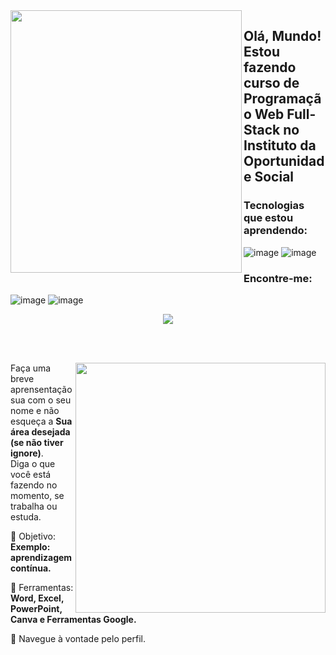 <img align="left" src="https://github.com/Isaglr/Isaglr/assets/146981978/5d2afe20-dd8d-446a-a655-ae14883891d2" width="370px" height="420px">

## Olá, Mundo! Estou fazendo curso de Programação Web Full-Stack no Instituto da Oportunidade Social

### Tecnologias que estou aprendendo: 
![image](https://github.com/Isaglr/Isaglr/assets/146981978/9e0b6f76-eeee-4633-ad1c-583ff0bdc597) 
![image](https://github.com/Isaglr/Isaglr/assets/146981978/52a469e8-f9e7-4d35-a608-19801d5e4f6a) 




### Encontre-me:
![image](https://github.com/Isaglr/Isaglr/assets/146981978/75512c74-ae8f-4592-9087-2772eedc6587)
![image](https://github.com/Isaglr/Isaglr/assets/146981978/f4f68aa1-2ca6-4c64-8808-b63dbcdb251c)

<div align="center"> 

  
 <a href="https://github.com/MarquinCss/github-readme-stats"><img align="center" src="https://github-readme-stats.vercel.app/api/top-langs/?username=Isaglr&layout=compact&theme=dark&hide_border=true" /></a> 





</img>

</div>

<br> <br>

<img src="https://raw.githubusercontent.com/MicaelliMedeiros/micaellimedeiros/master/image/computer-illustration.png" min-width="400px" max-width="400px" width="400px" align="right">

<p align="left"> 
  Faça uma breve aprensentação sua com o seu nome e não esqueça a <strong>Sua área desejada (se não tiver ignore)</strong>. <br>
  Diga o que você está fazendo no momento, se trabalha ou estuda.
</p>

<p align="left">
 
  🦄 Objetivo: **Exemplo: aprendizagem contínua.**
</p>

<p align="left">
</p>

  💼 Ferramentas:  **Word, Excel, PowerPoint, Canva e Ferramentas Google.**


<p align="left">
  💌 Navegue à vontade pelo perfil.
</p>












</img>



